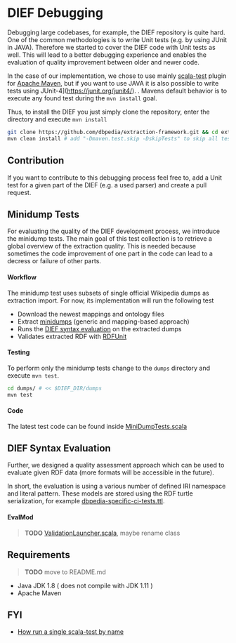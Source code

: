 # DIEF Debugging

Debugging large codebases, for example, the DIEF repository is quite hard.
One of the common methodologies is to write Unit tests (e.g. by using JUnit in JAVA).
Therefore we started to cover the DIEF code with Unit tests as well. 
This will lead to a better debugging experience and enables the evaluation of quality improvement between older and newer code. 

In the case of our implementation, we chose to use mainly [scala-test](http://www.scalatest.org/) plugin for [Apache Maven](https://maven.apache.org/), but if you want to use JAVA it is also possible to write tests using JUnit-4](https://junit.org/junit4/).
.
Mavens default behavior is to execute any found test during the `mvn install` goal.

Thus, to install the DIEF you just simply clone the repository, enter the directory and execute `mvn install`
```bash
git clone https://github.com/dbpedia/extraction-framework.git && cd extraction-framework
mvn clean install # add "-Dmaven.test.skip -DskipTests" to skip all tests during the install goal
```
## Contribution

If you want to contribute to this debugging process feel free to, add a Unit test for a given part of the DIEF (e.g. a used parser) and create a pull request.

## Minidump Tests

For evaluating the quality of the DIEF development process, we introduce the minidump tests.
The main goal of this test collection is to retrieve a global overview of the extraction quality. This is needed because sometimes the code improvement of one part in the code can lead to a decress or failure of other parts.

#### Workflow 

The minidump test uses subsets of single official Wikipedia dumps as extraction import.
For now, its implementation will run the following test

* Download the newest mappings and ontology files
* Extract [minidumps](`https://github.com/dbpedia/extraction-framework/tree/master/dump/src/test/resources/minidumps`) (generic and mapping-based approach)
* Runs the [DIEF syntax evaluation](#dief-syntax-evaluation) on the extracted dumps
* Validates extracted RDF with [RDFUnit](https://github.com/AKSW/RDFUnit)

#### Testing

To perform only the minidump tests change to the `dumps` directory and execute `mvn test`.

```bash
cd dumps/ # << $DIEF_DIR/dumps
mvn test
```

#### Code
The latest test code can be found inside [MiniDumpTests.scala](https://github.com/dbpedia/extraction-framework/blob/master/dump/src/test/scala/org/dbpedia/extraction/dump/MinidumpTests.scala)

## DIEF Syntax Evaluation

Further, we designed a quality assessment approach which can be used to evaluate given RDF data (more formats will be accessible in the future).

In short, the evaluation is using a various number of defined IRI namespace and literal pattern. These models are stored using the RDF turtle serialization, for example [dbpedia-specific-ci-tests.ttl](https://github.com/dbpedia/extraction-framework/blob/master/dump/src/test/resources/dbpedia-specific-ci-tests.ttl).

#### EvalMod

> **TODO** [ValidationLauncher.scala](https://github.com/dbpedia/extraction-framework/blob/master/core/src/main/scala/org/dbpedia/validation/ValidationLauncher.scala), maybe rename class 

## Requirements 

> **TODO** move to README.md

* Java JDK 1.8 ( does not compile with JDK 1.11 )
* Apache  Maven 

## FYI

* [How run a single scala-test by name](https://stackoverflow.com/questions/24852484/how-to-run-a-single-test-in-scalatest-from-maven)


